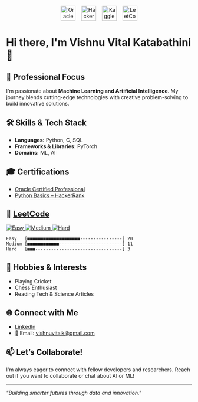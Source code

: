 <p align="center">
  <img src="https://upload.wikimedia.org/wikipedia/commons/5/50/Oracle_logo.svg" alt="Oracle Logo" height="40" />
  &nbsp;&nbsp;
  <img src="https://upload.wikimedia.org/wikipedia/commons/6/65/HackerRank_logo.png" alt="HackerRank Logo" height="40" />
  &nbsp;&nbsp;
  <img src="https://upload.wikimedia.org/wikipedia/commons/7/7c/Kaggle_logo.png" alt="Kaggle Logo" height="40" />
  &nbsp;&nbsp;
  <img src="https://assets.leetcode.com/static_assets/public/icons/favicon-32x32.png" alt="LeetCode Logo" height="40" />
</p>

# Hi there, I'm Vishnu Vital Katabathini 👋

## 🚀 Professional Focus
I'm passionate about **Machine Learning and Artificial Intelligence**. My journey blends cutting-edge technologies with creative problem-solving to build innovative solutions.

## 🛠️ Skills & Tech Stack
- **Languages:** Python, C, SQL
- **Frameworks & Libraries:** PyTorch
- **Domains:** ML, AI

## 🎓 Certifications
- [Oracle Certified Professional](https://catalog-education.oracle.com/pls/certview/sharebadge?id=ED2A3BC2FC7CFAB7681C953333302FF56424B6842355AE087604BEE7221C82A2)
- [Python Basics – HackerRank](https://www.hackerrank.com/certificates/a3dec263ae2b)

## 🏅 [LeetCode](https://leetcode.com/u/vishnuvital/)

<p align="left">
  <a href="https://leetcode.com/u/vishnuvital/">
    <img src="https://img.shields.io/badge/Easy-20-green?logo=leetcode&style=for-the-badge" alt="Easy" />
    <img src="https://img.shields.io/badge/Medium-11-orange?logo=leetcode&style=for-the-badge" alt="Medium" />
    <img src="https://img.shields.io/badge/Hard-3-red?logo=leetcode&style=for-the-badge" alt="Hard" />
  </a>
</p>

```text
Easy   [■■■■■■■■■■■■■■■■■■■■----------------] 20
Medium [■■■■■■■■■■■■------------------------] 11
Hard   [■■■---------------------------------] 3
```


## 🏏 Hobbies & Interests
- Playing Cricket
- Chess Enthusiast
- Reading Tech & Science Articles

## 🌐 Connect with Me
- [LinkedIn](https://www.linkedin.com/in/vishnu-vital-katabathini/)
- 📧 Email: vishnuvitalk@gmail.com

<!--
## 🌟 Featured Projects
*Add your favorite projects here!*
-->

## 📫 Let’s Collaborate!
I'm always eager to connect with fellow developers and researchers. Reach out if you want to collaborate or chat about AI or ML!

---

*"Building smarter futures through data and innovation."*
